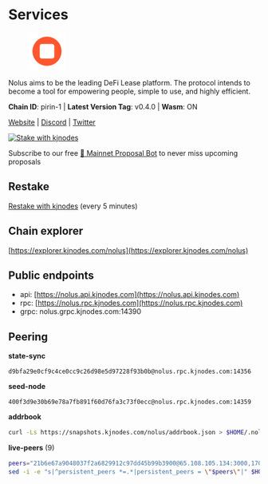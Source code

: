 # Services

<figure><img src="https://raw.githubusercontent.com/kj89/cosmos-images/main/logos/nolus.png" alt=""><figcaption></figcaption></figure>

Nolus aims to be the leading DeFi Lease platform. The protocol  intends to become a tool for empowering people, simple to use, and highly efficient.

**Chain ID**: pirin-1 | **Latest Version Tag**: v0.4.0 | **Wasm**: ON

[Website](https://www.nolus.io) | [Discord](https://discord.gg/nolus-protocol) | [Twitter](https://twitter.com/NolusProtocol)

[![Stake with kjnodes](https://i.ibb.co/cr44Q8j/button-stake-with-kjnodes.png)](https://restake.app/nolus/nolusvaloper126szq5tqtwrmd4guk4wxejxry4c55507d0vh3g)

Subscribe to our free [🤖 Mainnet Proposal Bot](https://t.me/kjnodes_proposal_bot) to never miss upcoming proposals

## Restake

[Restake with kjnodes](https://restake.app/nolus/nolusvaloper126szq5tqtwrmd4guk4wxejxry4c55507d0vh3g) (every 5 minutes)
## Chain explorer
[https://explorer.kjnodes.com/nolus](https://explorer.kjnodes.com/nolus)

## Public endpoints

* api: [https://nolus.api.kjnodes.com](https://nolus.api.kjnodes.com)
* rpc: [https://nolus.rpc.kjnodes.com](https://nolus.rpc.kjnodes.com)
* grpc: nolus.grpc.kjnodes.com:14390

## Peering

**state-sync**

```text
d9bfa29e0cf9c4ce0cc9c26d98e5d97228f93b0b@nolus.rpc.kjnodes.com:14356
```

**seed-node**

```text
400f3d9e30b69e78a7fb891f60d76fa3c73f0ecc@nolus.rpc.kjnodes.com:14359
```

**addrbook**
```bash
curl -Ls https://snapshots.kjnodes.com/nolus/addrbook.json > $HOME/.nolus/config/addrbook.json
```

**live-peers** (9)
```bash
peers="21b6e67a9048037f2a6829912c97dd45b99b3900@65.108.105.134:3000,1703508b2ac11b81378b66fdbdfbc58f84eef2d4@51.89.7.235:26661,a2b949be71ef0c28f09a41e08f7b868a178622b9@135.125.5.29:55666,97e4468ac589eac505a800411c635b14511a61bb@134.65.195.225:26656,6cceba286b498d4a1931f85e35ea0fa433373057@169.155.170.20:26656,e6be58138f6e654ea5a935dd9e1683266312de18@54.37.129.110:3000,d3f29b638d089a73651a290c3f2e27b8da663f92@65.109.122.105:60756,471518432477e31ea348af246c0b54095d41352c@169.155.46.141:26656,d9bfa29e0cf9c4ce0cc9c26d98e5d97228f93b0b@65.109.88.38:14356"
sed -i -e "s|^persistent_peers *=.*|persistent_peers = \"$peers\"|" $HOME/.nolus/config/config.toml
```
